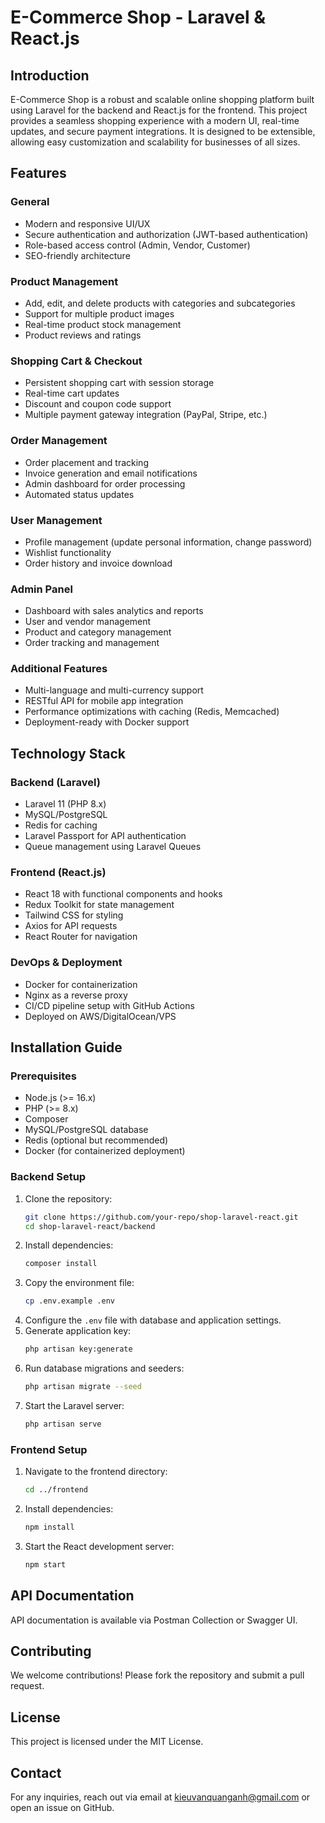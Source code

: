 # E-Commerce Shop - Laravel & React.js

## Introduction
E-Commerce Shop is a robust and scalable online shopping platform built using Laravel for the backend and React.js for the frontend. This project provides a seamless shopping experience with a modern UI, real-time updates, and secure payment integrations. It is designed to be extensible, allowing easy customization and scalability for businesses of all sizes.

## Features
### General
- Modern and responsive UI/UX
- Secure authentication and authorization (JWT-based authentication)
- Role-based access control (Admin, Vendor, Customer)
- SEO-friendly architecture

### Product Management
- Add, edit, and delete products with categories and subcategories
- Support for multiple product images
- Real-time product stock management
- Product reviews and ratings

### Shopping Cart & Checkout
- Persistent shopping cart with session storage
- Real-time cart updates
- Discount and coupon code support
- Multiple payment gateway integration (PayPal, Stripe, etc.)

### Order Management
- Order placement and tracking
- Invoice generation and email notifications
- Admin dashboard for order processing
- Automated status updates

### User Management
- Profile management (update personal information, change password)
- Wishlist functionality
- Order history and invoice download

### Admin Panel
- Dashboard with sales analytics and reports
- User and vendor management
- Product and category management
- Order tracking and management

### Additional Features
- Multi-language and multi-currency support
- RESTful API for mobile app integration
- Performance optimizations with caching (Redis, Memcached)
- Deployment-ready with Docker support

## Technology Stack
### Backend (Laravel)
- Laravel 11 (PHP 8.x)
- MySQL/PostgreSQL
- Redis for caching
- Laravel Passport for API authentication
- Queue management using Laravel Queues

### Frontend (React.js)
- React 18 with functional components and hooks
- Redux Toolkit for state management
- Tailwind CSS for styling
- Axios for API requests
- React Router for navigation

### DevOps & Deployment
- Docker for containerization
- Nginx as a reverse proxy
- CI/CD pipeline setup with GitHub Actions
- Deployed on AWS/DigitalOcean/VPS

## Installation Guide
### Prerequisites
- Node.js (>= 16.x)
- PHP (>= 8.x)
- Composer
- MySQL/PostgreSQL database
- Redis (optional but recommended)
- Docker (for containerized deployment)

### Backend Setup
1. Clone the repository:
   ```sh
   git clone https://github.com/your-repo/shop-laravel-react.git
   cd shop-laravel-react/backend
   ```
2. Install dependencies:
   ```sh
   composer install
   ```
3. Copy the environment file:
   ```sh
   cp .env.example .env
   ```
4. Configure the `.env` file with database and application settings.
5. Generate application key:
   ```sh
   php artisan key:generate
   ```
6. Run database migrations and seeders:
   ```sh
   php artisan migrate --seed
   ```
7. Start the Laravel server:
   ```sh
   php artisan serve
   ```

### Frontend Setup
1. Navigate to the frontend directory:
   ```sh
   cd ../frontend
   ```
2. Install dependencies:
   ```sh
   npm install
   ```
3. Start the React development server:
   ```sh
   npm start
   ```

## API Documentation
API documentation is available via Postman Collection or Swagger UI.

## Contributing
We welcome contributions! Please fork the repository and submit a pull request.

## License
This project is licensed under the MIT License.

## Contact
For any inquiries, reach out via email at [kieuvanquanganh@gmail.com](mailto:kieuvanquanganh@gmail.com) or open an issue on GitHub.
